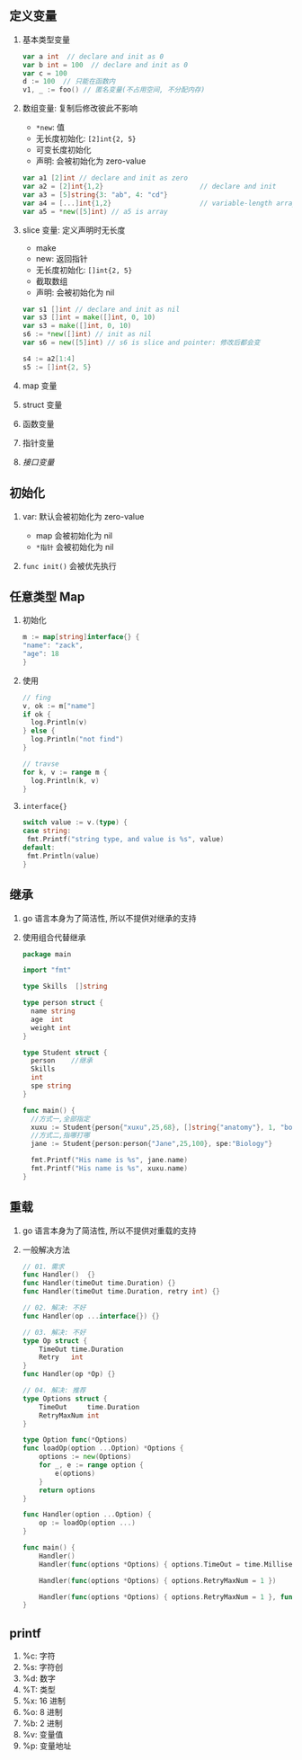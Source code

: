 ## 定义变量

1. 基本类型变量

   ```go
   var a int  // declare and init as 0
   var b int = 100  // declare and init as 0
   var c = 100
   d := 100  // 只能在函数内
   v1, _ := foo() // 匿名变量(不占用空间, 不分配内存)
   ```

2. 数组变量: 复制后修改彼此不影响

   - `*new`: 值
   - 无长度初始化: `[2]int{2, 5}`
   - 可变长度初始化
   - 声明: 会被初始化为 zero-value

   ```go
   var a1 [2]int // declare and init as zero
   var a2 = [2]int{1,2}                        // declare and init
   var a3 = [5]string{3: "ab", 4: "cd"}
   var a4 = [...]int{1,2}                      // variable-length array declaration
   var a5 = *new([5]int) // a5 is array
   ```

3. slice 变量: 定义声明时无长度

   - make
   - new: 返回指针
   - 无长度初始化: `[]int{2, 5}`
   - 截取数组
   - 声明: 会被初始化为 nil

   ```go
   var s1 []int // declare and init as nil
   var s3 []int = make([]int, 0, 10)
   var s3 = make([]int, 0, 10)
   s6 := *new([]int) // init as nil
   var s6 = new([5]int) // s6 is slice and pointer: 修改后都会变

   s4 := a2[1:4]
   s5 := []int{2, 5}
   ```

4. map 变量
5. struct 变量
6. 函数变量
7. 指针变量
8. _接口变量_

## 初始化

1. var: 默认会被初始化为 zero-value

   - map 会被初始化为 nil
   - `*指针` 会被初始化为 nil

2. `func init()` 会被优先执行

## 任意类型 Map

1. 初始化

   ```go
   m := map[string]interface{} {
   "name": "zack",
   "age": 18
   }
   ```

2. 使用

   ```go
   // fing
   v, ok := m["name"]
   if ok {
     log.Println(v)
   } else {
     log.Println("not find")
   }

   // travse
   for k, v := range m {
     log.Println(k, v)
   }
   ```

3. `interface{}`

   ```go
   switch value := v.(type) {
   case string:
   	fmt.Printf("string type, and value is %s", value)
   default:
   	fmt.Println(value)
   }
   ```

## 继承

1. go 语言本身为了简洁性, 所以不提供对继承的支持
2. 使用组合代替继承

   ```go
   package main

   import "fmt"

   type Skills  []string

   type person struct {
     name string
     age  int
     weight int
   }

   type Student struct {
     person    //继承
     Skills
     int
     spe string
   }

   func main() {
     //方式一,全部指定
     xuxu := Student{person{"xuxu",25,68}, []string{"anatomy"}, 1, "boy"}
     //方式二,指哪打哪
     jane := Student{person:person{"Jane",25,100}, spe:"Biology"}

     fmt.Printf("His name is %s", jane.name)
     fmt.Printf("His name is %s", xuxu.name)
   }
   ```

## 重载

1. go 语言本身为了简洁性, 所以不提供对重载的支持
2. 一般解决方法

   ```go
   // 01. 需求
   func Handler()  {}
   func Handler(timeOut time.Duration) {}
   func Handler(timeOut time.Duration, retry int) {}

   // 02. 解决: 不好
   func Handler(op ...interface{}) {}

   // 03. 解决: 不好
   type Op struct {
       TimeOut time.Duration
       Retry   int
   }
   func Handler(op *Op) {}

   // 04. 解决: 推荐
   type Options struct {
       TimeOut     time.Duration
       RetryMaxNum int
   }

   type Option func(*Options)
   func loadOp(option ...Option) *Options {
       options := new(Options)
       for _, e := range option {
           e(options)
       }
       return options
   }

   func Handler(option ...Option) {
       op := loadOp(option ...)
   }

   func main() {
       Handler()
       Handler(func(options *Options) { options.TimeOut = time.Millisecond})

       Handler(func(options *Options) { options.RetryMaxNum = 1 })

       Handler(func(options *Options) { options.RetryMaxNum = 1 }, func(options *Options) { options.TimeOut = time.Millisecond })
   }
   ```

## printf

1. %c: 字符
2. %s: 字符创
3. %d: 数字
4. %T: 类型
5. %x: 16 进制
6. %o: 8 进制
7. %b: 2 进制
8. %v: 变量值
9. %p: 变量地址
